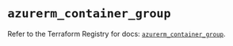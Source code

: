 # `azurerm_container_group`

Refer to the Terraform Registry for docs: [`azurerm_container_group`](https://registry.terraform.io/providers/hashicorp/azurerm/3.97.1/docs/resources/container_group).
